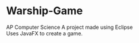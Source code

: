 # Warship-Game
AP Computer Science A project made using Eclipse<br />
Uses JavaFX to create a game.
